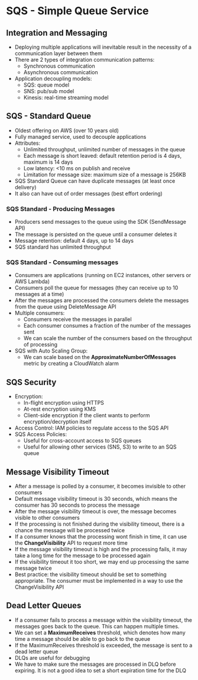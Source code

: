 # SQS - Simple Queue Service

## Integration and Messaging

- Deploying multiple applications will inevitable result in the necessity of a communication layer between them
- There are 2 types of integration communication patterns:
    - Synchronous communication
    - Asynchronous communication
- Application decoupling models:
    - SQS: queue model
    - SNS: pub/sub model
    - Kinesis: real-time streaming model

## SQS - Standard Queue

- Oldest offering on AWS (over 10 years old)
- Fully managed service, used to decouple applications
- Attributes:
    - Unlimited throughput, unlimited number of messages in the queue
    - Each message is short leaved: default retention period is 4 days, maximum is 14 days
    - Low latency: <10 ms on publish and receive
    - Limitation for message size: maximum size of a message is 256KB
- SQS Standard Queue can have duplicate messages (at least once delivery)
- It also can have out of order messages (best effort ordering)

### SQS Standard -  Producing Messages

- Producers send messages to the queue using the SDK (SendMessage API)
- The message is persisted on the queue until a consumer deletes it
- Message retention: default 4 days, up to 14 days
- SQS standard has unlimited throughput

### SQS Standard - Consuming messages

- Consumers are applications (running on EC2 instances, other servers or AWS Lambda)
- Consumers poll the queue for messages (they can receive up to 10 messages at a time)
- After the messages are processed the consumers delete the messages from the queue using DeleteMessage API
- Multiple consumers:
    - Consumers receive the messages in parallel
    - Each consumer consumes a fraction of the number of the messages sent
    - We can scale the number of the consumers based on the throughput of processing
- SQS with Auto Scaling Group:
    - We can scale based on the **ApproximateNumberOfMessages** metric by creating a CloudWatch alarm

## SQS Security

- Encryption:
    - In-flight encryption using HTTPS
    - At-rest encryption using KMS
    - Client-side encryption if the client wants to perform encryption/decryption itself
- Access Control: IAM policies to regulate access to the SQS API
- SQS Access Policies:
    - Useful for cross-account access to SQS queues
    - Useful for allowing other services (SNS, S3) to write to an SQS queue

## Message Visibility Timeout

- After a message is polled by a consumer, it becomes invisible to other consumers
- Default message visibility timeout is 30 seconds, which means the consumer has 30 seconds to process the message
- After the message visibility timeout is over, the message becomes visible to other consumers
- If the processing is not finished during the visibility timeout, there is a chance the message will be processed twice
- If a consumer knows that the processing wont finish in time, it can use the **ChangeVisibility** API to request more time
- If the message visibility timeout is high and the processing fails, it may take a long time for the message to be processed again
- If the visibility timeout it too short, we may end up processing the same message twice
- Best practice: the visibility timeout should be set to something appropriate. The consumer must be implemented in a way to use the ChangeVisibility API

## Dead Letter Queues

- If a consumer fails to process a message within the visibility timeout, the messages goes back to the queue. This can happen multiple times.
- We can set a **MaximumReceives** threshold, which denotes how many time a message should be able to go back to the queue
- If the MaximumReceives threshold is exceeded, the message is sent to a dead letter queue
- DLQs are useful for debugging
- We have to make sure the messages are processed in DLQ before expiring. It is not a good idea to set a short expiration time for the DLQ